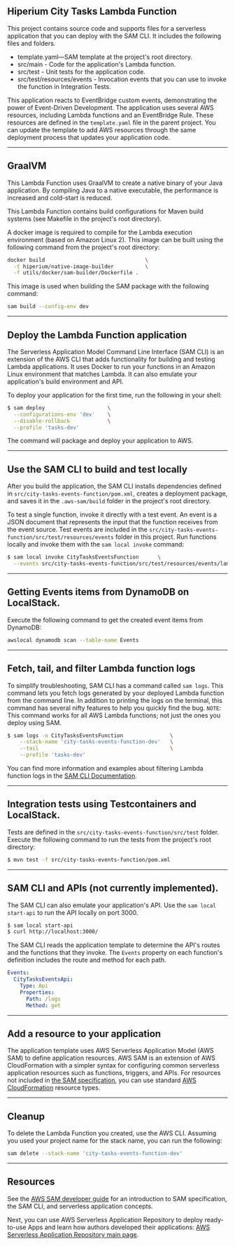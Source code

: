 ## Hiperium City Tasks Lambda Function

This project contains source code and supports files for a serverless application that you can deploy with the SAM CLI. It includes the following files and folders.

- template.yaml—SAM template at the project's root directory.
- src/main - Code for the application's Lambda function.
- src/test - Unit tests for the application code. 
- src/test/resources/events - Invocation events that you can use to invoke the function in Integration Tests.

This application reacts to EventBridge custom events, demonstrating the power of Event-Driven Development.
The application uses several AWS resources, including Lambda functions and an EventBridge Rule. These resources are defined in the `template.yaml` file in the parent project. You can update the template to add AWS resources through the same deployment process that updates your application code.

---

## GraalVM
This Lambda Function uses GraalVM to create a native binary of your Java application.
By compiling Java to a native executable, the performance is increased and cold-start is reduced.

This Lambda Function contains build configurations for Maven build systems
(see Makefile in the project's root directory).

A docker image is required to compile for the Lambda execution environment (based on Amazon Linux 2).
This image can be built using the following command from the project's root directory:
```bash
docker build                                \
  -t hiperium/native-image-builder          \
  -f utils/docker/sam-builder/Dockerfile .
```

This image is used when building the SAM package with the following command:
```bash
sam build --config-env dev
```

---

## Deploy the Lambda Function application
The Serverless Application Model Command Line Interface (SAM CLI) is an extension of the AWS CLI that adds functionality for building and testing Lambda applications. It uses Docker to run your functions in an Amazon Linux environment that matches Lambda. It can also emulate your application's build environment and API.

To deploy your application for the first time, run the following in your shell:
```bash
$ sam deploy                    \
  --configurations-env 'dev'    \
  --disable-rollback            \
  --profile 'tasks-dev'
```

The command will package and deploy your application to AWS.

---

## Use the SAM CLI to build and test locally
After you build the application, the SAM CLI installs dependencies defined in `src/city-tasks-events-function/pom.xml`,
creates a deployment package, and saves it in the `.aws-sam/build` folder in the project's root directory.

To test a single function, invoke it directly with a test event.
An event is a JSON document that represents the input that the function receives from the event source.
Test events are included in the `src/city-tasks-events-function/src/test/resources/events` folder in this project.
Run functions locally and invoke them with the `sam local invoke` command:

```bash
$ sam local invoke CityTasksEventsFunction      \
  --events src/city-tasks-events-function/src/test/resources/events/lambda-event-valid-detail.json
```

---

## Getting Events items from DynamoDB on LocalStack.
Execute the following command to get the created event items from DynamoDB:
```bash
awslocal dynamodb scan --table-name Events
```

---

## Fetch, tail, and filter Lambda function logs
To simplify troubleshooting, SAM CLI has a command called `sam logs`.
This command lets you fetch logs generated by your deployed Lambda function from the command line.
In addition to printing the logs on the terminal,
this command has several nifty features to help you quickly find the bug.
`NOTE`: This command works for all AWS Lambda functions; not just the ones you deploy using SAM.

```bash
$ sam logs -n CityTasksEventsFunction               \
    --stack-name 'city-tasks-events-function-dev'   \
    --tail                                          \
    --profile 'tasks-dev'
```

You can find more information and examples
about filtering Lambda function logs in the [SAM CLI Documentation](https://docs.aws.amazon.com/serverless-application-model/latest/developerguide/serverless-sam-cli-logging.html).

---

## Integration tests using Testcontainers and LocalStack.
Tests are defined in the `src/city-tasks-events-function/src/test` folder.
Execute the following command to run the tests from the project's root directory:

```bash
$ mvn test -f src/city-tasks-events-function/pom.xml
```

---

## SAM CLI and APIs (not currently implemented).
The SAM CLI can also emulate your application's API. Use the `sam local start-api` to run the API locally on port 3000.

```bash
$ sam local start-api
$ curl http://localhost:3000/
```

The SAM CLI reads the application template to determine the API's routes and the functions that they invoke. The `Events` property on each function's definition includes the route and method for each path.
```yaml
Events:
  CityTasksEventsApi:
    Type: Api
    Properties:
      Path: /logs
      Method: get
```

---

## Add a resource to your application
The application template uses AWS Serverless Application Model (AWS SAM) to define application resources. AWS SAM is an extension of AWS CloudFormation with a simpler syntax for configuring common serverless application resources such as functions, triggers, and APIs. For resources not included in [the SAM specification](https://github.com/awslabs/serverless-application-model/blob/master/versions/2016-10-31.md), you can use standard [AWS CloudFormation](https://docs.aws.amazon.com/AWSCloudFormation/latest/UserGuide/aws-template-resource-type-ref.html) resource types.


---

## Cleanup
To delete the Lambda Function you created, use the AWS CLI. Assuming you used your project name for the stack name, you can run the following:
```bash
sam delete --stack-name 'city-tasks-events-function-dev'
```

---

## Resources
See the [AWS SAM developer guide](https://docs.aws.amazon.com/serverless-application-model/latest/developerguide/what-is-sam.html) for an introduction to SAM specification, the SAM CLI, and serverless application concepts.

Next, you can use AWS Serverless Application Repository to deploy ready-to-use Apps and learn how authors developed their applications: [AWS Serverless Application Repository main page](https://aws.amazon.com/serverless/serverlessrepo/).
